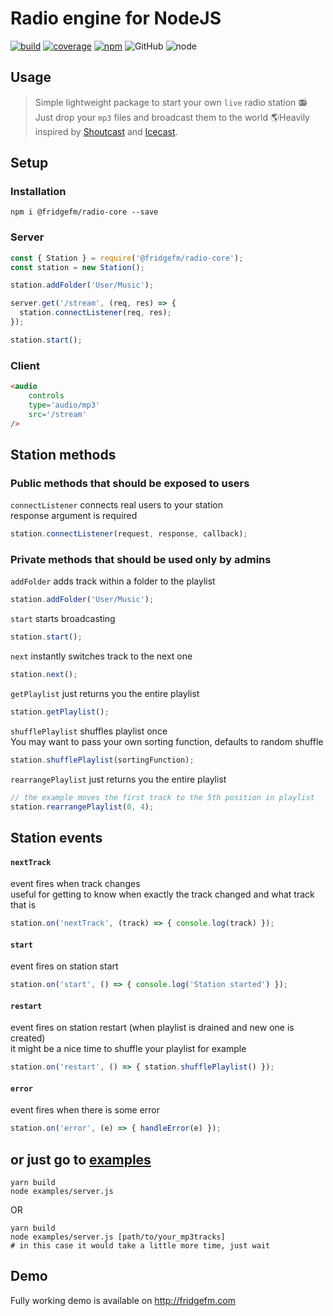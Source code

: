 # Radio engine for NodeJS
[![build](https://img.shields.io/circleci/build/github/Kefir100/fridgefm-radio-core.svg)](https://circleci.com/gh/Kefir100/fridgefm-radio-core)
[![coverage](https://img.shields.io/codecov/c/gh/Kefir100/fridgefm-radio-core.svg)](https://codecov.io/gh/Kefir100/fridgefm-radio-core)
[![npm](https://img.shields.io/npm/dw/@fridgefm/radio-core.svg)](https://www.npmjs.com/package/@fridgefm/radio-core)
![GitHub](https://img.shields.io/github/license/kefir100/fridgefm-radio-core.svg)
![node](https://img.shields.io/node/v/@fridgefm/radio-core.svg)

## Usage

> Simple lightweight package to start your own `live` radio station 📻 Just drop your `mp3` files and broadcast them to the world 🌎Heavily inspired by [Shoutcast](https://www.shoutcast.com) and [Icecast](http://icecast.org).

## Setup

### Installation
```
npm i @fridgefm/radio-core --save
```
### Server
```javascript
const { Station } = require('@fridgefm/radio-core');
const station = new Station();

station.addFolder('User/Music');

server.get('/stream', (req, res) => {
  station.connectListener(req, res);
});

station.start();
```
### Client
```html
<audio
    controls
    type='audio/mp3'
    src='/stream'
/>
```

## Station methods
### Public methods that should be exposed to users
`connectListener` connects real users to your station  
response argument is required
```javascript
station.connectListener(request, response, callback);
```
### Private methods that should be used only by admins
`addFolder` adds track within a folder to the playlist
```javascript
station.addFolder('User/Music');
```
`start` starts broadcasting
```javascript
station.start();
```
`next` instantly switches track to the next one
```javascript
station.next();
```
`getPlaylist` just returns you the entire playlist
```javascript
station.getPlaylist();
```
`shufflePlaylist` shuffles playlist once   
You may want to pass your own sorting function, defaults to random shuffle
```javascript
station.shufflePlaylist(sortingFunction);
```
`rearrangePlaylist` just returns you the entire playlist  
```javascript
// the example moves the first track to the 5th position in playlist
station.rearrangePlaylist(0, 4);
```

## Station events
#### `nextTrack`
event fires when track changes  
useful for getting to know when exactly the track changed and what track that is
```javascript
station.on('nextTrack', (track) => { console.log(track) });
```

#### `start`
event fires on station start  
```javascript
station.on('start', () => { console.log('Station started') });
```

#### `restart`
event fires on station restart (when playlist is drained and new one is created)  
it might be a nice time to shuffle your playlist for example
```javascript
station.on('restart', () => { station.shufflePlaylist() });
```

#### `error`
event fires when there is some error
```javascript
station.on('error', (e) => { handleError(e) });
```

## or just go to [examples](./examples/server.js)
```
yarn build
node examples/server.js
```
OR
```
yarn build
node examples/server.js [path/to/your_mp3tracks]
# in this case it would take a little more time, just wait
```

## Demo
Fully working demo is available on http://fridgefm.com
